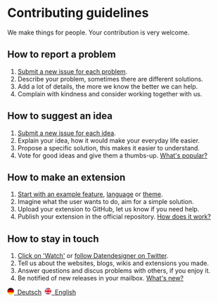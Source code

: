 Contributing guidelines
=======================

We make things for people. Your contribution is very welcome.

## How to report a problem

1. [Submit a new issue for each problem](https://github.com/datenstrom/yellow/issues).
2. Describe your problem, sometimes there are different solutions.
3. Add a lot of details, the more we know the better we can help.
4. Complain with kindness and consider working together with us.

## How to suggest an idea

1. [Submit a new issue for each idea](https://github.com/datenstrom/yellow/issues).
2. Explain your idea, how it would make your everyday life easier.
3. Propose a specific solution, this makes it easier to understand.
4. Vote for good ideas and give them a thumbs-up. [What's popular?](https://github.com/datenstrom/yellow/issues?q=is%3Aopen+is%3Aissue+sort%3Areactions-%2B1-desc+label%3Aidea)

## How to make an extension

1. [Start with an example feature](https://github.com/schulle4u/yellow-extension-example), [language](https://github.com/datenstrom/yellow-extensions/blob/master/languages/english/english-language.txt) or [theme](https://github.com/schulle4u/yellow-extension-basic).
2. Imagine what the user wants to do, aim for a simple solution.
3. Upload your extension to GitHub, let us know if you need help.
4. Publish your extension in the official repository. [How does it work?](https://github.com/datenstrom/yellow-extensions/tree/master/features/release)

## How to stay in touch 

1. [Click on 'Watch'](https://github.com/datenstrom/yellow) or [follow Datendesigner on Twitter](https://twitter.com/datendesigner).
2. Tell us about the websites, blogs, wikis and extensions you made.
3. Answer questions and discus problems with others, if you enjoy it.
4. Be notified of new releases in your mailbox. [What's new?](https://github.com/datenstrom/yellow/releases)

<p>
<a href="CONTRIBUTING-de.md"><img src="https://raw.githubusercontent.com/datenstrom/yellow-extensions/master/features/help/language-de.png" width="15" height="15" alt="Deutsch">&nbsp; Deutsch</a>&nbsp;
<a href="CONTRIBUTING.md"><img src="https://raw.githubusercontent.com/datenstrom/yellow-extensions/master/features/help/language-en.png" width="15" height="15" alt="English">&nbsp; English</a>&nbsp;
</p>
